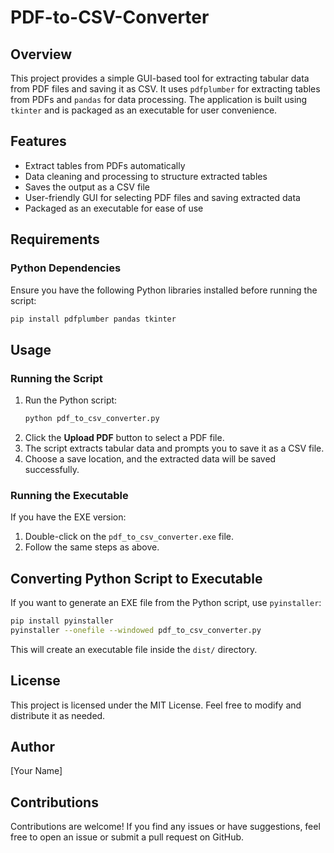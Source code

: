 # PDF-to-CSV-Converter

## Overview
This project provides a simple GUI-based tool for extracting tabular data from PDF files and saving it as CSV. It uses `pdfplumber` for extracting tables from PDFs and `pandas` for data processing. The application is built using `tkinter` and is packaged as an executable for user convenience.

## Features
- Extract tables from PDFs automatically
- Data cleaning and processing to structure extracted tables
- Saves the output as a CSV file
- User-friendly GUI for selecting PDF files and saving extracted data
- Packaged as an executable for ease of use

## Requirements
### Python Dependencies
Ensure you have the following Python libraries installed before running the script:

```bash
pip install pdfplumber pandas tkinter
```

## Usage
### Running the Script
1. Run the Python script:
   ```bash
   python pdf_to_csv_converter.py
   ```
2. Click the **Upload PDF** button to select a PDF file.
3. The script extracts tabular data and prompts you to save it as a CSV file.
4. Choose a save location, and the extracted data will be saved successfully.

### Running the Executable
If you have the EXE version:
1. Double-click on the `pdf_to_csv_converter.exe` file.
2. Follow the same steps as above.

## Converting Python Script to Executable
If you want to generate an EXE file from the Python script, use `pyinstaller`:

```bash
pip install pyinstaller
pyinstaller --onefile --windowed pdf_to_csv_converter.py
```
This will create an executable file inside the `dist/` directory.

## License
This project is licensed under the MIT License. Feel free to modify and distribute it as needed.

## Author
[Your Name]

## Contributions
Contributions are welcome! If you find any issues or have suggestions, feel free to open an issue or submit a pull request on GitHub.

